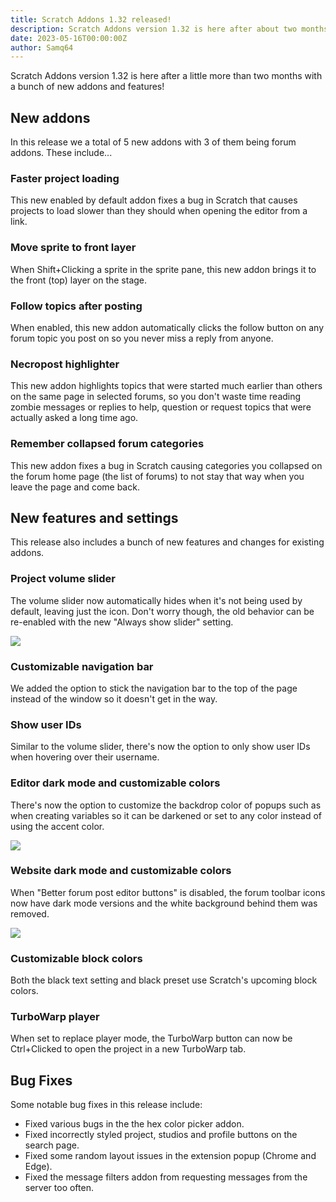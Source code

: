 ```yaml
---
title: Scratch Addons 1.32 released!
description: Scratch Addons version 1.32 is here after about two months with a bunch of new addons and features!
date: 2023-05-16T00:00:00Z
author: Samq64
---
```


Scratch Addons version 1.32 is here after a little more than two months with a bunch of new addons and features!

## New addons

In this release we a total of 5 new addons with 3 of them being forum addons. These include...

### Faster project loading

This new enabled by default addon fixes a bug in Scratch that causes projects to load slower than they should when opening the editor from a link.

### Move sprite to front layer

When Shift+Clicking a sprite in the sprite pane, this new addon brings it to the front (top) layer on the stage.

### Follow topics after posting

When enabled, this new addon automatically clicks the follow button on any forum topic you post on so you never miss a reply from anyone.

### Necropost highlighter

This new addon highlights topics that were started much earlier than others on the same page in selected forums, so you don't waste time reading zombie messages or replies to help, question or request topics that were actually asked a long time ago.

### Remember collapsed forum categories

This new addon fixes a bug in Scratch causing categories you collapsed on the forum home page (the list of forums) to not stay that way when you leave the page and come back.

## New features and settings

This release also includes a bunch of new features and changes for existing addons.

### Project volume slider

The volume slider now automatically hides when it's not being used by default, leaving just the icon. Don't worry though, the old behavior can be re-enabled with the new "Always show slider" setting.

![](/assets/img/release-highlights/vol-slider-auto-hide.gif)

### Customizable navigation bar

We added the option to stick the navigation bar to the top of the page instead of the window so it doesn't get in the way.

### Show user IDs

Similar to the volume slider, there's now the option to only show user IDs when hovering over their username.

### Editor dark mode and customizable colors

There's now the option to customize the backdrop color of popups such as when creating variables so it can be darkened or set to any color instead of using the accent color.

![](/assets/img/release-highlights/popup-backdrop.png)

### Website dark mode and customizable colors

When "Better forum post editor buttons" is disabled, the forum toolbar icons now have dark mode versions and the white background behind them was removed.

![](/assets/img/release-highlights/dark-toolbar-icons.png)

### Customizable block colors

Both the black text setting and black preset use Scratch's upcoming block colors.

### TurboWarp player

When set to replace player mode, the TurboWarp button can now be Ctrl+Clicked to open the project in a new TurboWarp tab.

## Bug Fixes

Some notable bug fixes in this release include:

- Fixed various bugs in the the hex color picker addon.
- Fixed incorrectly styled project, studios and profile buttons on the search page.
- Fixed some random layout issues in the extension popup (Chrome and Edge).
- Fixed the message filters addon from requesting messages from the server too often.
